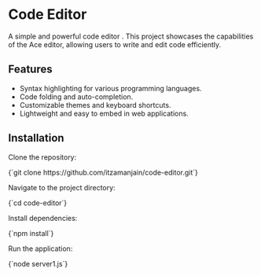 
# Code Editor

A simple and powerful code editor . This project showcases the capabilities of the Ace editor, allowing users to write and edit code efficiently.

## Features

- Syntax highlighting for various programming languages.
- Code folding and auto-completion.
- Customizable themes and keyboard shortcuts.
- Lightweight and easy to embed in web applications.

## Installation

Clone the repository:

<CodeBlock language="sh">
{`git clone https://github.com/itzamanjain/code-editor.git`}
</CodeBlock>

Navigate to the project directory:

<CodeBlock language="sh">
{`cd code-editor`}
</CodeBlock>

Install dependencies:

<CodeBlock language="sh">
{`npm install`}
</CodeBlock>

Run the application:

<CodeBlock language="sh">
{`node server1.js`}
</CodeBlock>

